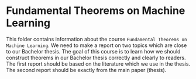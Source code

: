 # Fundamental Theorems on Machine Learning

This folder contains information about the course `Fundamental Theorems on Machine Learning`. We need to make a report on two topics which are close to our Bachelor thesis. The goal of this course is to learn how we should construct theorems in our Bachelor thesis correctly and clearly to readers.  The first report should be based on the literature which we use in the thesis. The second report should be exactly from the main paper (thesis).   
